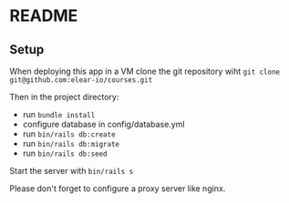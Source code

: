 # README

## Setup
When deploying this app in a VM clone the git repository wiht `git clone git@github.com:elear-io/courses.git`

Then in the project directory:
- run `bundle install`
- configure database in config/database.yml
- run `bin/rails db:create`
- run `bin/rails db:migrate`
- run `bin/rails db:seed`

Start the server with `bin/rails s`

Please don't forget to configure a proxy server like nginx.
